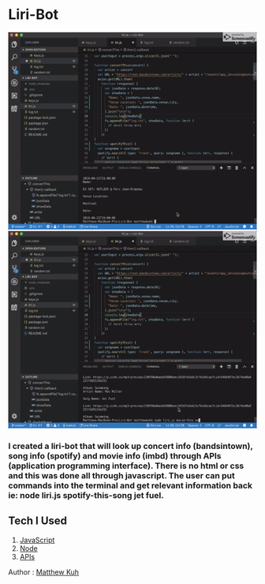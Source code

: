 # Liri-Bot

<img src="gifs/gif1.gif" width=600 height=400>
<img src="gifs/gif2.gif" width=600 height=400>

### I created a liri-bot that will look up concert info (bandsintown), song info (spotify) and movie info (imbd) through APIs (application programming interface).  There is no html or css and this was done all through javascript.  The user can put commands into the terminal and get relevant information back ie: node liri.js spotify-this-song jet fuel.

## Tech I Used

1. [JavaScript](https://www.w3schools.com/js/js_intro.asp)
2. [Node](https://nodejs.org/en/about/)
3. [APIs](https://en.wikipedia.org/wiki/Application_programming_interface)


Author : [Matthew Kuh](https://github.com/matkuh)